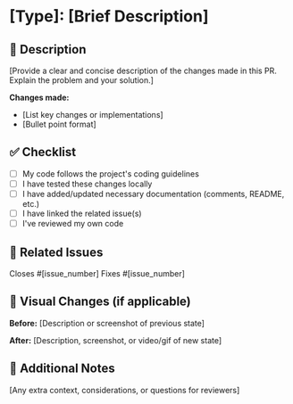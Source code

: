 # [Type]: [Brief Description]

## 📄 Description

[Provide a clear and concise description of the changes made in this PR. Explain the problem and your solution.]

**Changes made:**
- [List key changes or implementations]
- [Bullet point format]

## ✅ Checklist
- [ ] My code follows the project's coding guidelines
- [ ] I have tested these changes locally
- [ ] I have added/updated necessary documentation (comments, README, etc.)
- [ ] I have linked the related issue(s)
- [ ] I've reviewed my own code

## 🔗 Related Issues
Closes #[issue_number]
Fixes #[issue_number]

## 📸 Visual Changes (if applicable)

**Before:**
[Description or screenshot of previous state]

**After:**
[Description, screenshot, or video/gif of new state]

## 🙏 Additional Notes
[Any extra context, considerations, or questions for reviewers]

